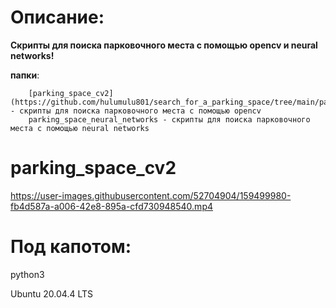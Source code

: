 # Описание:
**Скрипты для поиска парковочного места c помощью opencv и neural networks!**

**папки**:

        [parking_space_cv2](https://github.com/hulumulu801/search_for_a_parking_space/tree/main/parking_space_cv2) - скрипты для поиска парковочного места c помощью opencv
        parking_space_neural_networks - скрипты для поиска парковочного места c помощью neural networks
# parking_space_cv2
https://user-images.githubusercontent.com/52704904/159499980-fb4d587a-a006-42e8-895a-cfd730948540.mp4
# Под капотом:
python3

Ubuntu 20.04.4 LTS
